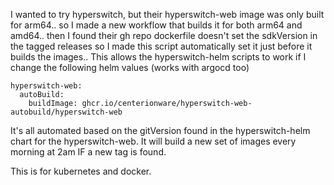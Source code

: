 I wanted to try hyperswitch, but their hyperswitch-web image was only built for arm64.. so I made a new workflow that builds it for both arm64 and amd64.. then I found their gh repo dockerfile doesn't set the sdkVersion in the tagged releases so I made this script automatically set it just before it builds the images.. This allows the hyperswitch-helm scripts to work if I change the following helm values (works with argocd too)

```
hyperswitch-web:
  autoBuild:
    buildImage: ghcr.io/centerionware/hyperswitch-web-autobuild/hyperswitch-web
```

It's all automated based on the gitVersion found in the hyperswitch-helm chart for the hyperswitch-web. It will build a new set of images every morning at 2am IF a new tag is found.

This is for kubernetes and docker.
